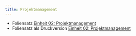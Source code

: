 ```yaml
---
title: Projektmanagement
---
```


* Foliensatz  [Einheit 02: Projektmanagement](../../../slides/projektmanagement)
* Foliensatz als Druckversion [Einheit 02: Projektmanagement](../../../slides/projektmanagement/?print-pdf)